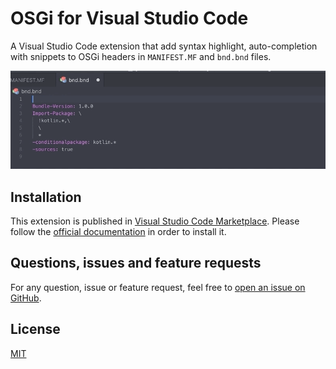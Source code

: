 # OSGi for Visual Studio Code

A Visual Studio Code extension that add syntax highlight, auto-completion with snippets to OSGi headers in `MANIFEST.MF` and `bnd.bnd` files.

![preview](doc/preview.gif)

## Installation

This extension is published in [Visual Studio Code Marketplace](https://marketplace.visualstudio.com/items?itemName=lgdd.vscode-osgi). Please follow the [official documentation](https://code.visualstudio.com/docs/editor/extension-gallery) in order to install it.

## Questions, issues and feature requests

For any question, issue or feature request, feel free to [open an issue on GitHub](https://github.com/lgdd/vscode-osgi/issues).

## License

[MIT](LICENCSE)
